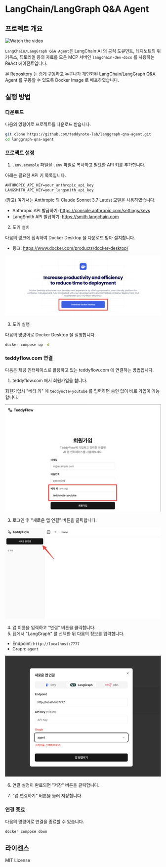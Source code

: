 # LangChain/LangGraph Q&A Agent

## 프로젝트 개요

![Watch the video](./assets/langgraph-qna-agent.gif)

`LangChain/LangGraph Q&A Agent`은 LangChain AI 의 공식 도큐먼트, 테디노트의 위키독스, 튜토리얼 등의 자료를 모은 MCP 서버인 `langchain-dev-docs` 를 사용하는 ReAct 에이전트입니다.

본 Repository 는 쉽게 구동하고 누구나가 개인화된 LangChain/LangGraph Q&A Agent 를 구동할 수 있도록 Docker Image 로 배포하였습니다.

## 실행 방법

### 다운로드

다음의 명령어로 프로젝트를 다운로드 받습니다.

```bash
git clone https://github.com/teddynote-lab/langgraph-qna-agent.git
cd langgraph-qna-agent
```

### 프로젝트 설정

1. `.env.example` 파일을 `.env` 파일로 복사하고 필요한 API 키를 추가합니다.

아래는 필요한 API 키 목록입니다.

```
ANTHROPIC_API_KEY=your_anthropic_api_key
LANGSMITH_API_KEY=your_langsmith_api_key
```

(참고) 여기서는 Anthropic 의 Claude Sonnet 3.7 Latest 모델을 사용하였습니다.

- Anthropic API 발급하기: https://console.anthropic.com/settings/keys
- LangSmith API 발급하기: https://smith.langchain.com

2. 도커 설치

다음의 링크에 접속하여 Docker Desktop 을 다운로드 받아 설치합니다.

- 링크: https://www.docker.com/products/docker-desktop/

![docker-download](./assets/docker-desktop.png)

3. 도커 실행

다음의 명령어로 Docker Desktop 을 실행합니다.

```bash
docker compose up -d
```

### teddyflow.com 연결

다음은 채팅 인터페이스로 활용하고 있는 teddyflow.com 에 연결하는 방법입니다.

1. teddyflow.com 에서 회원가입을 합니다.

회원가입시 "베타 키" 에 `teddynote-youtube` 를 입력하면 승인 없이 바로 가입이 가능합니다.

![teddyflow-code](./assets/teddyflow-code.png)

3. 로그인 후 "새로운 앱 연결" 버튼을 클릭합니다.

![teddyflow-guide-01](./assets/teddyflow-guide-01.png)

4. 앱 이름을 입력하고 "연결" 버튼을 클릭합니다.
5. 탭에서 "LangGraph" 를 선택한 뒤 다음의 정보를 입력합니다.
- Endpoint: `http://localhost:7777`
- Graph: `agent`

![teddyflow-guide-02](./assets/teddyflow-guide-02.png)

6. 연결 설정이 완료되면 "저장" 버튼을 클릭합니다.

7. "앱 연결하기" 버튼을 눌러 저장합니다.


### 연결 종료

다음의 명령어로 연결을 종료할 수 있습니다.

```bash
docker compose down
```


## 라이센스

MIT License